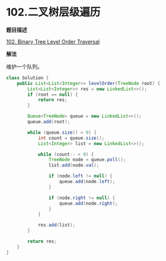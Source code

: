 # 102.二叉树层级遍历

**题目描述**

[102. Binary Tree Level Order Traversal](https://leetcode.com/problems/binary-tree-level-order-traversal/)

**解法**

维护一个队列。

```java
class Solution {
    public List<List<Integer>> levelOrder(TreeNode root) {
        List<List<Integer>> res = new LinkedList<>();
        if (root == null) {
            return res;
        }

        Queue<TreeNode> queue = new LinkedList<>();
        queue.add(root);

        while (queue.size() > 0) {
            int count = queue.size();
            List<Integer> list = new LinkedList<>();

            while (count-- > 0) {
                TreeNode node = queue.poll();
                list.add(node.val);

                if (node.left != null) {
                    queue.add(node.left);
                }

                if (node.right != null) {
                    queue.add(node.right);
                }
            }

            res.add(list);
        }

        return res;
    }
}
```